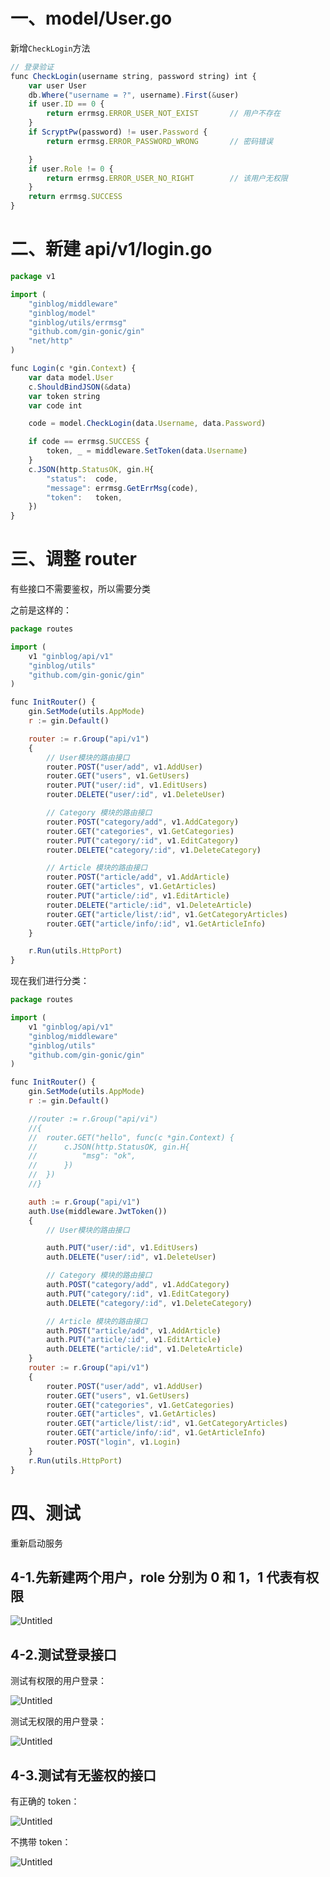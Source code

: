 # 一、model/User.go

新增`CheckLogin`方法

```js
// 登录验证
func CheckLogin(username string, password string) int {
	var user User
	db.Where("username = ?", username).First(&user)
	if user.ID == 0 {
		return errmsg.ERROR_USER_NOT_EXIST       // 用户不存在
	}
	if ScryptPw(password) != user.Password {
		return errmsg.ERROR_PASSWORD_WRONG       // 密码错误

	}
	if user.Role != 0 {
		return errmsg.ERROR_USER_NO_RIGHT        // 该用户无权限
	}
	return errmsg.SUCCESS
}
```

# 二、新建 api/v1/login.go

```js
package v1

import (
	"ginblog/middleware"
	"ginblog/model"
	"ginblog/utils/errmsg"
	"github.com/gin-gonic/gin"
	"net/http"
)

func Login(c *gin.Context) {
	var data model.User
	c.ShouldBindJSON(&data)
	var token string
	var code int

	code = model.CheckLogin(data.Username, data.Password)

	if code == errmsg.SUCCESS {
		token, _ = middleware.SetToken(data.Username)
	}
	c.JSON(http.StatusOK, gin.H{
		"status":  code,
		"message": errmsg.GetErrMsg(code),
		"token":   token,
	})
}
```

# 三、调整 router

有些接口不需要鉴权，所以需要分类

之前是这样的：

```js
package routes

import (
	v1 "ginblog/api/v1"
	"ginblog/utils"
	"github.com/gin-gonic/gin"
)

func InitRouter() {
	gin.SetMode(utils.AppMode)
	r := gin.Default()

	router := r.Group("api/v1")
	{
		// User模块的路由接口
		router.POST("user/add", v1.AddUser)
		router.GET("users", v1.GetUsers)
		router.PUT("user/:id", v1.EditUsers)
		router.DELETE("user/:id", v1.DeleteUser)

		// Category 模块的路由接口
		router.POST("category/add", v1.AddCategory)
		router.GET("categories", v1.GetCategories)
		router.PUT("category/:id", v1.EditCategory)
		router.DELETE("category/:id", v1.DeleteCategory)

		// Article 模块的路由接口
		router.POST("article/add", v1.AddArticle)
		router.GET("articles", v1.GetArticles)
		router.PUT("article/:id", v1.EditArticle)
		router.DELETE("article/:id", v1.DeleteArticle)
		router.GET("article/list/:id", v1.GetCategoryArticles)
		router.GET("article/info/:id", v1.GetArticleInfo)
	}

	r.Run(utils.HttpPort)
}
```

现在我们进行分类：

```js
package routes

import (
	v1 "ginblog/api/v1"
	"ginblog/middleware"
	"ginblog/utils"
	"github.com/gin-gonic/gin"
)

func InitRouter() {
	gin.SetMode(utils.AppMode)
	r := gin.Default()

	//router := r.Group("api/vi")
	//{
	//	router.GET("hello", func(c *gin.Context) {
	//		c.JSON(http.StatusOK, gin.H{
	//			"msg": "ok",
	//		})
	//	})
	//}

	auth := r.Group("api/v1")
	auth.Use(middleware.JwtToken())
	{
		// User模块的路由接口

		auth.PUT("user/:id", v1.EditUsers)
		auth.DELETE("user/:id", v1.DeleteUser)

		// Category 模块的路由接口
		auth.POST("category/add", v1.AddCategory)
		auth.PUT("category/:id", v1.EditCategory)
		auth.DELETE("category/:id", v1.DeleteCategory)

		// Article 模块的路由接口
		auth.POST("article/add", v1.AddArticle)
		auth.PUT("article/:id", v1.EditArticle)
		auth.DELETE("article/:id", v1.DeleteArticle)
	}
	router := r.Group("api/v1")
	{
		router.POST("user/add", v1.AddUser)
		router.GET("users", v1.GetUsers)
		router.GET("categories", v1.GetCategories)
		router.GET("articles", v1.GetArticles)
		router.GET("article/list/:id", v1.GetCategoryArticles)
		router.GET("article/info/:id", v1.GetArticleInfo)
		router.POST("login", v1.Login)
	}
	r.Run(utils.HttpPort)
}
```

# 四、测试

重新启动服务

## 4-1.先新建两个用户，role 分别为 0 和 1，1 代表有权限

![Untitled](https://s3-us-west-2.amazonaws.com/secure.notion-static.com/2ef526c4-1676-4712-8252-18225ed192ba/Untitled.png)

## 4-2.测试登录接口

测试有权限的用户登录：

![Untitled](https://s3-us-west-2.amazonaws.com/secure.notion-static.com/0549b556-a616-4b00-896d-3a14801a1a02/Untitled.png)

测试无权限的用户登录：

![Untitled](https://s3-us-west-2.amazonaws.com/secure.notion-static.com/dbb15bd6-9ef1-44c9-83fb-42070b9a9c6a/Untitled.png)

## 4-3.测试有无鉴权的接口

有正确的 token：

![Untitled](https://s3-us-west-2.amazonaws.com/secure.notion-static.com/388b3179-06c3-4534-8bfe-65f6a4d26564/Untitled.png)

不携带 token：

![Untitled](https://s3-us-west-2.amazonaws.com/secure.notion-static.com/b714caea-d65b-4db1-a736-daddcdff79ec/Untitled.png)
